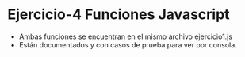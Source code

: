 # Ejercicio-4 Funciones Javascript
* Ambas funciones se encuentran en el mismo archivo ejercicio1.js 
* Están documentados y con casos de prueba para ver por consola.
